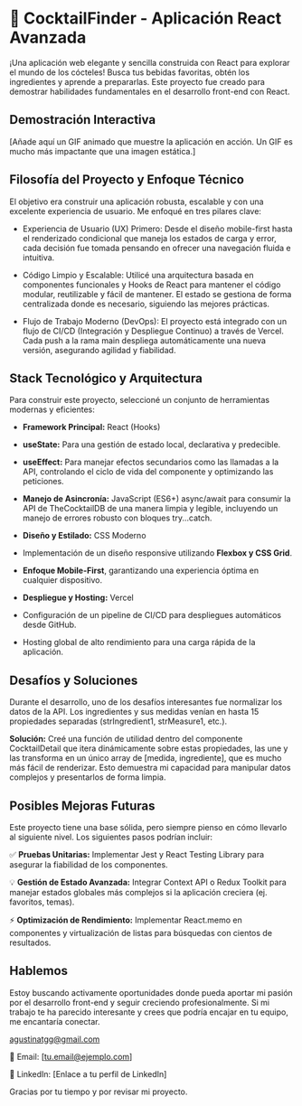 # 🍹 CocktailFinder - Aplicación React Avanzada
¡Una aplicación web elegante y sencilla construida con React para explorar el mundo de los cócteles! Busca tus bebidas favoritas, obtén los ingredientes y aprende a prepararlas. Este proyecto fue creado para demostrar habilidades fundamentales en el desarrollo front-end con React.

## Demostración Interactiva
[Añade aquí un GIF animado que muestre la aplicación en acción. Un GIF es mucho más impactante que una imagen estática.]

## Filosofía del Proyecto y Enfoque Técnico
El objetivo era construir una aplicación robusta, escalable y con una excelente experiencia de usuario. Me enfoqué en tres pilares clave:

- Experiencia de Usuario (UX) Primero: Desde el diseño mobile-first hasta el renderizado condicional que maneja los estados de carga y error, cada decisión fue tomada pensando en ofrecer una navegación fluida e intuitiva.

- Código Limpio y Escalable: Utilicé una arquitectura basada en componentes funcionales y Hooks de React para mantener el código modular, reutilizable y fácil de mantener. El estado se gestiona de forma centralizada donde es necesario, siguiendo las mejores prácticas.

- Flujo de Trabajo Moderno (DevOps): El proyecto está integrado con un flujo de CI/CD (Integración y Despliegue Continuo) a través de Vercel. Cada push a la rama main despliega automáticamente una nueva versión, asegurando agilidad y fiabilidad.

## Stack Tecnológico y Arquitectura
Para construir este proyecto, seleccioné un conjunto de herramientas modernas y eficientes:

- **Framework Principal:** React (Hooks)

- **useState:** Para una gestión de estado local, declarativa y predecible.

- **useEffect:** Para manejar efectos secundarios como las llamadas a la API, controlando el ciclo de vida del componente y optimizando las peticiones.

- **Manejo de Asincronía:** JavaScript (ES6+) async/await para consumir la API de TheCocktailDB de una manera limpia y legible, incluyendo un manejo de errores robusto con bloques try...catch.

- **Diseño y Estilado:** CSS Moderno

- Implementación de un diseño responsive utilizando **Flexbox y CSS Grid**.

- **Enfoque Mobile-First**, garantizando una experiencia óptima en cualquier dispositivo.

- **Despliegue y Hosting:** Vercel

- Configuración de un pipeline de CI/CD para despliegues automáticos desde GitHub.

- Hosting global de alto rendimiento para una carga rápida de la aplicación.

## Desafíos y Soluciones
Durante el desarrollo, uno de los desafíos interesantes fue normalizar los datos de la API. Los ingredientes y sus medidas venían en hasta 15 propiedades separadas (strIngredient1, strMeasure1, etc.).

**Solución:** Creé una función de utilidad dentro del componente CocktailDetail que itera dinámicamente sobre estas propiedades, las une y las transforma en un único array de [medida, ingrediente], que es mucho más fácil de renderizar. Esto demuestra mi capacidad para manipular datos complejos y presentarlos de forma limpia.

## Posibles Mejoras Futuras
Este proyecto tiene una base sólida, pero siempre pienso en cómo llevarlo al siguiente nivel. Los siguientes pasos podrían incluir:

✅ **Pruebas Unitarias:** Implementar Jest y React Testing Library para asegurar la fiabilidad de los componentes.

💡 **Gestión de Estado Avanzada:** Integrar Context API o Redux Toolkit para manejar estados globales más complejos si la aplicación creciera (ej. favoritos, temas).

⚡ **Optimización de Rendimiento:** Implementar React.memo en componentes y virtualización de listas para búsquedas con cientos de resultados.

## Hablemos
Estoy buscando activamente oportunidades donde pueda aportar mi pasión por el desarrollo front-end y seguir creciendo profesionalmente. Si mi trabajo te ha parecido interesante y crees que podría encajar en tu equipo, me encantaría conectar.

agustinatgg@gmail.com

📧 Email: [tu.email@ejemplo.com]

💼 LinkedIn: [Enlace a tu perfil de LinkedIn]

Gracias por tu tiempo y por revisar mi proyecto.
